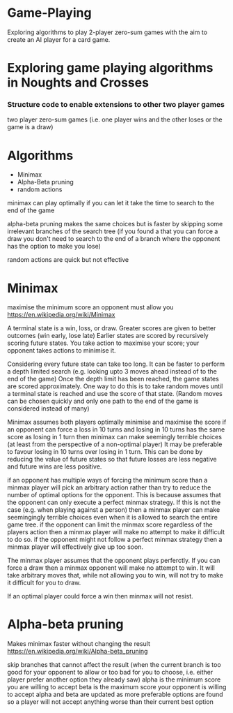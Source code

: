 # Game-Playing
Exploring algorithms to play 2-player zero-sum games with the aim to create an AI player for a card game.



# Exploring game playing algorithms in Noughts and Crosses
### Structure code to enable extensions to other two player games

two player zero-sum games (i.e. one player wins and the other loses or the game is a draw)

# Algorithms
- Minimax
- Alpha-Beta pruning
- random actions

minimax can play optimally if you can let it take the time to search to the end of the game

alpha-beta pruning makes the same choices but is faster by skipping some irrelevant branches of the search tree
(if you found a that you can force a draw you don't need to search to the end of a branch where the opponent has the option to make you lose)

random actions are quick but not effective



# Minimax
maximise the minimum score an opponent must allow you
https://en.wikipedia.org/wiki/Minimax

A terminal state is a win, loss, or draw. Greater scores are given to better outcomes (win early, lose late)
Earlier states are scored by recursively scoring future states.
  You take action to maximise your score;
  your opponent takes actions to minimise it.

Considering every future state can take too long.
It can be faster to perform a depth limited search
(e.g. looking upto 3 moves ahead instead of to the end of the game)
Once the depth limit has been reached, the game states are scored approximately.
One way to do this is to take random moves until a terminal state is reached and use the score of that state. (Random moves can be chosen quickly and only one path to the end of the game is considered instead of many)

Minimax assumes both players optimally minimise and maximise the score
if an opponent can force a loss in 10 turns and losing in 10 turns has the same score as losing in 1 turn then minimax can make seemingly terrible choices (at least from the perspective of a non-optimal player)
It may be preferable to favour losing in 10 turns over losing in 1 turn. This can be done by reducing the value of future states so that future losses are less negative and future wins are less positive.

if an opponent has multiple ways of forcing the minimum score than a minmax player will pick an arbitrary action rather than try to reduce the number of optimal options for the opponent.
This is because assumes that the opponent can only execute a perfect minmax strategy. If this is not the case (e.g. when playing against a person) then a minmax player can make seemingingly terrible choices even when it is allowed to search the entire game tree.
if the opponent can limit the minmax score regardless of the players action then a minmax player will make no attempt to make it difficult to do so.
if the opponent might not follow a perfect minmax strategy then a minmax player will effectively give up too soon.

The minmax player assumes that the opponent plays perferctly.
If you can force a draw then a minmax opponent will make no attempt to win. It will take arbitrary moves that, while not allowing you to win, will not try to make it difficult for you to draw.

If an optimal player could force a win then minmax will not resist.

# Alpha-beta pruning
Makes minimax faster without changing the result
https://en.wikipedia.org/wiki/Alpha-beta_pruning

skip branches that cannot affect the result
(when the current branch is too good for your opponent to allow or too bad for you to choose, i.e. either player prefer another option they already saw)
alpha is the minimum score you are willing to accept
beta is the maximum score your opponent is willing to accept
alpha and beta are updated as more preferable options are found so a player will not accept anything worse than their current best option

